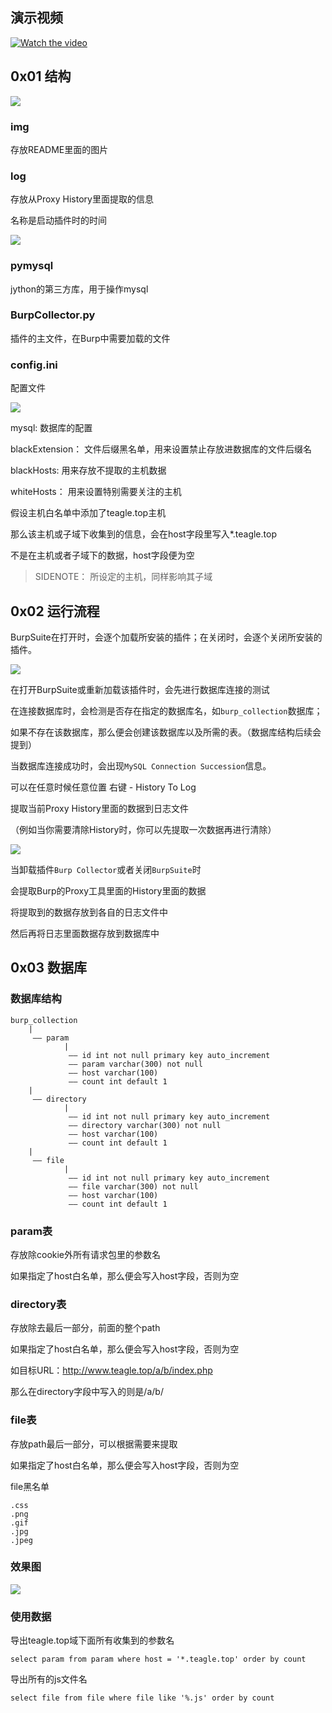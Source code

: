 ## 演示视频

[![Watch the video](./img/1.png)](./demo.mp4)

## 0x01 结构

![](./img/5.png)

### img
存放README里面的图片

### log

存放从Proxy History里面提取的信息

名称是启动插件时的时间

![](./img/6.png)

### pymysql

jython的第三方库，用于操作mysql

### BurpCollector.py

插件的主文件，在Burp中需要加载的文件

### config.ini

配置文件

![](./img/7.png)

mysql: 数据库的配置

blackExtension： 文件后缀黑名单，用来设置禁止存放进数据库的文件后缀名

blackHosts: 用来存放不提取的主机数据

whiteHosts： 用来设置特别需要关注的主机

假设主机白名单中添加了teagle.top主机

那么该主机或子域下收集到的信息，会在host字段里写入*.teagle.top

不是在主机或者子域下的数据，host字段便为空

>SIDENOTE： 所设定的主机，同样影响其子域

## 0x02 运行流程

BurpSuite在打开时，会逐个加载所安装的插件；在关闭时，会逐个关闭所安装的插件。

![](./img/8.png)

在打开BurpSuite或重新加载该插件时，会先进行数据库连接的测试

在连接数据库时，会检测是否存在指定的数据库名，如```burp_collection```数据库；

如果不存在该数据库，那么便会创建该数据库以及所需的表。（数据库结构后续会提到）

当数据库连接成功时，会出现```MySQL Connection Succession```信息。

可以在任意时候任意位置 右键 - History To Log

提取当前Proxy History里面的数据到日志文件

（例如当你需要清除History时，你可以先提取一次数据再进行清除）

![](./img/10.png) 

当卸载插件```Burp Collector```或者关闭```BurpSuite```时

会提取Burp的Proxy工具里面的History里面的数据

将提取到的数据存放到各自的日志文件中

然后再将日志里面数据存放到数据库中

## 0x03 数据库

### 数据库结构

```
burp_collection
	|
	 —— param
			|
			 —— id int not null primary key auto_increment
			 —— param varchar(300) not null
			 —— host varchar(100)
			 —— count int default 1
	|
	 —— directory
			|
			 —— id int not null primary key auto_increment
			 —— directory varchar(300) not null
			 —— host varchar(100)
			 —— count int default 1
	|
	 —— file
			|
			 —— id int not null primary key auto_increment
			 —— file varchar(300) not null
			 —— host varchar(100) 
			 —— count int default 1
```

### param表

存放除cookie外所有请求包里的参数名

如果指定了host白名单，那么便会写入host字段，否则为空

### directory表

存放除去最后一部分，前面的整个path

如果指定了host白名单，那么便会写入host字段，否则为空

如目标URL：http://www.teagle.top/a/b/index.php

那么在directory字段中写入的则是/a/b/

### file表

存放path最后一部分，可以根据需要来提取

如果指定了host白名单，那么便会写入host字段，否则为空

file黑名单

```
.css
.png
.gif
.jpg
.jpeg
```

### 效果图

![](./img/9.png)

### 使用数据

导出teagle.top域下面所有收集到的参数名

```
select param from param where host = '*.teagle.top' order by count
```

导出所有的js文件名

```
select file from file where file like '%.js' order by count
```

